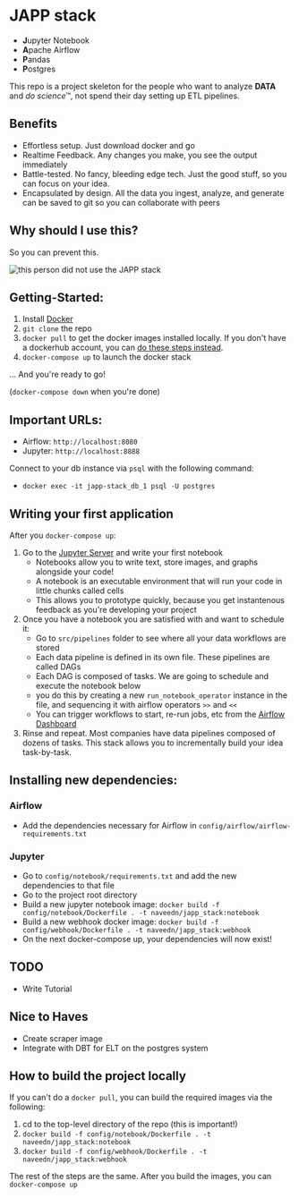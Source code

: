 # JAPP stack

 - **J**upyter Notebook
 - **A**pache Airflow
 - **P**andas
 - **P**ostgres

 This repo is a project skeleton for the people who want to analyze **DATA** and *do science*™, not spend their day setting up ETL pipelines.

## Benefits
- Effortless setup. Just download docker and go
- Realtime Feedback. Any changes you make, you see the output immediately
- Battle-tested. No fancy, bleeding edge tech. Just the good stuff, so you can focus on your idea.
- Encapsulated by design. All the data you ingest, analyze, and generate can be saved to git so you can collaborate with peers

## Why should I use this?

So you can prevent this.

![this person did not use the JAPP stack](https://imgs.xkcd.com/comics/python_environment.png)

## Getting-Started:
 1. Install [Docker](https://docs.docker.com/get-docker/)
 2. `git clone` the repo
 3. `docker pull` to get the docker images installed locally. If you don't have a dockerhub account, you can [do these steps instead](#how-to-build-locally).
 4. `docker-compose up` to launch the docker stack

 ... And you're ready to go!

 (`docker-compose down` when you're done)

## Important URLs:
 - Airflow: `http://localhost:8080`
 - Jupyter: `http://localhost:8888`

Connect to your db instance via `psql` with the following command:
 - `docker exec -it japp-stack_db_1 psql -U postgres`

## Writing your first application
After you `docker-compose up`:
1. Go to the [Jupyter Server](http://localhost:8888) and write your first notebook
    - Notebooks allow you to write text, store images, and graphs alongside your code!
    - A notebook is an executable environment that will run your code in little chunks called cells
    - This allows you to prototype quickly, because you get instantenous feedback as you're developing your project
2. Once you have a notebook you are satisfied with and want to schedule it:
    - Go to `src/pipelines` folder to see where all your data workflows are stored
    - Each data pipeline is defined in its own file. These pipelines are called DAGs
    - Each DAG is composed of tasks. We are going to schedule and execute the notebook below
    - you do this by creating a new `run_notebook_operator` instance in the file, and sequencing it with airflow operators `>>` and `<<`
    - You can trigger workflows to start, re-run jobs, etc from the [Airflow Dashboard](http://localhost:8080)
3. Rinse and repeat. Most companies have data pipelines composed of dozens of tasks. This stack allows you to incrementally build your idea task-by-task.

## Installing new dependencies:
### Airflow
- Add the dependencies necessary for Airflow in `config/airflow/airflow-requirements.txt`

### Jupyter
- Go to `config/notebook/requirements.txt` and add the new dependencies to that file
- Go to the project root directory
- Build a new jupyter notebook image: `docker build -f config/notebook/Dockerfile . -t naveedn/japp_stack:notebook`
- Build a new webhook docker image: `docker build -f config/webhook/Dockerfile . -t naveedn/japp_stack:webhook`
- On the next docker-compose up, your dependencies will now exist!

## TODO
- Write Tutorial

## Nice to Haves
- Create scraper image
- Integrate with DBT for ELT on the postgres system

## How to build the project locally
If you can't do a `docker pull`, you can build the required images via the following:
1. cd to the top-level directory of the repo (this is important!)
1. `docker build -f config/notebook/Dockerfile . -t naveedn/japp_stack:notebook`
1. `docker build -f config/webhook/Dockerfile . -t naveedn/japp_stack:webhook`

The rest of the steps are the same. After you build the images, you can `docker-compose up`
